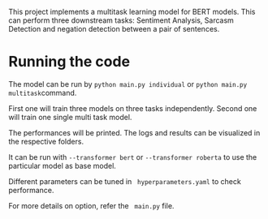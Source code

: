 This project implements a multitask learning model for BERT models. This can perform three downstream tasks: Sentiment Analysis, Sarcasm Detection and negation detection between a pair of sentences.
# **Running the code**
The model can be run by ``` python main.py individual ``` or ``` python main.py multitask ```command. 

First one will train three models on three tasks independently. Second one will train one single multi task model.

The performances will be printed. The logs and results can be visualized in the respective folders.

It can be run with ``` --transformer bert ``` or ``` --transformer roberta ``` to use the particular model as base model.

Different parameters can be tuned in ``` hyperparameters.yaml``` to check performance.

For more details on option, refer the ``` main.py``` file.
